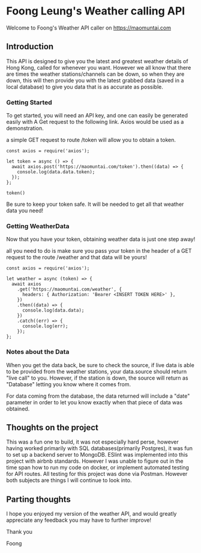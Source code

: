 # Foong Leung's Weather calling API

Welcome to Foong's Weather API caller on https://maomuntai.com

## Introduction

This API is designed to give you the latest and greatest weather details of Hong Kong, called for whenever you want. However we all know that there are times the weather stations/channels can be down, so when they are down, this will then provide you with the latest grabbed data (saved in a local database) to give you data that is as accurate as possible.

### Getting Started

To get started, you will need an API key, and one can easily be generated easily with A Get request to the following link. Axios would be used as a demonstration.

a simple GET request to route /token will allow you to obtain a token.

```javacript
const axios = require('axios');

let token = async () => {
  await axios.post('https://maomuntai.com/token').then((data) => {
    console.log(data.data.token);
  });
};

token()

```

Be sure to keep your token safe. It will be needed to get all that weather data you need!

### Getting WeatherData
Now that you have your token, obtaining weather data is just one step away!

all you need to do is make sure you pass your token in the header of a GET request to the route /weather and that data will be yours!

```javacript
const axios = require('axios');

let weather = async (token) => {
  await axios
    .get('https://maomuntai.com/weather', {
      headers: { Authorization: 'Bearer <INSERT TOKEN HERE>' },
    })
    .then((data) => {
      console.log(data.data);
    })
    .catch((err) => {
      console.log(err);
    });
};

```

### Notes about the Data
When you get the data back, be sure to check the source, if live data is able to be provided from the weather stations, your data.source should return "live call" to you. However, if the station is down, the source will return as "Database" letting you know where it comes from. 

For data coming from the database, the data returned will include a "date" parameter in order to let you know exactly when that piece of data was obtained. 

## Thoughts on the project
This was a fun one to build, it was not especially hard perse, however having worked primarily with SQL databases(primarily Postgres), it was fun to set up a backend server to MongoDB. ESlint was implemented into this project with airbnb standards. However I was unable to figure out in the time span how to run my code on docker, or implement automated testing for API routes. All testing for this project was done via Postman. However both subjects are things I will continue to look into.

## Parting thoughts
I hope you enjoyed my version of the weather API, and would greatly appreciate any feedback you may have to further improve!



Thank you


Foong